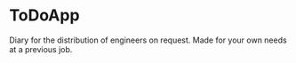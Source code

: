 # ToDoApp
Diary for the distribution of engineers on request. Made for your own needs at a previous job.
